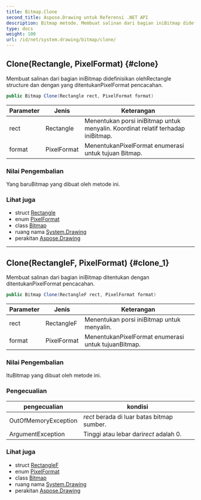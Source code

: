 ```yaml
---
title: Bitmap.Clone
second_title: Aspose.Drawing untuk Referensi .NET API
description: Bitmap metode. Membuat salinan dari bagian iniBitmap didefinisikan olehRectangle structure dan dengan yang ditentukanPixelFormat pencacahan.
type: docs
weight: 100
url: /id/net/system.drawing/bitmap/clone/
---
```

## Clone(Rectangle, PixelFormat) {#clone}

Membuat salinan dari bagian iniBitmap didefinisikan olehRectangle structure dan dengan yang ditentukanPixelFormat pencacahan.

```csharp
public Bitmap Clone(Rectangle rect, PixelFormat format)
```

| Parameter | Jenis | Keterangan |
| --- | --- | --- |
| rect | Rectangle | Menentukan porsi iniBitmap untuk menyalin. Koordinat relatif terhadap iniBitmap. |
| format | PixelFormat | MenentukanPixelFormat enumerasi untuk tujuan Bitmap. |

### Nilai Pengembalian

Yang baruBitmap yang dibuat oleh metode ini.

### Lihat juga

* struct [Rectangle](../../rectangle/)
* enum [PixelFormat](../../../system.drawing.imaging/pixelformat/)
* class [Bitmap](../)
* ruang nama [System.Drawing](../../bitmap/)
* perakitan [Aspose.Drawing](../../../)

---

## Clone(RectangleF, PixelFormat) {#clone_1}

Membuat salinan dari bagian iniBitmap ditentukan dengan ditentukanPixelFormat pencacahan.

```csharp
public Bitmap Clone(RectangleF rect, PixelFormat format)
```

| Parameter | Jenis | Keterangan |
| --- | --- | --- |
| rect | RectangleF | Menentukan porsi iniBitmap untuk menyalin. |
| format | PixelFormat | MenentukanPixelFormat enumerasi untuk tujuanBitmap. |

### Nilai Pengembalian

ItuBitmap yang dibuat oleh metode ini.

### Pengecualian

| pengecualian | kondisi |
| --- | --- |
| OutOfMemoryException | *rect* berada di luar batas bitmap sumber. |
| ArgumentException | Tinggi atau lebar dari*rect* adalah 0. |

### Lihat juga

* struct [RectangleF](../../rectanglef/)
* enum [PixelFormat](../../../system.drawing.imaging/pixelformat/)
* class [Bitmap](../)
* ruang nama [System.Drawing](../../bitmap/)
* perakitan [Aspose.Drawing](../../../)


